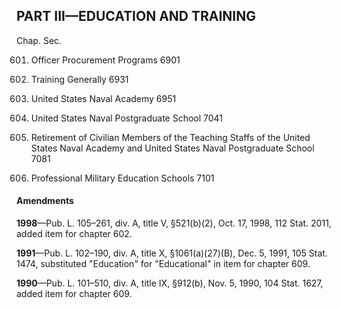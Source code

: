 PART III—EDUCATION AND TRAINING
----------

Chap. Sec.

601. Officer Procurement Programs 6901

602. Training Generally 6931

603. United States Naval Academy 6951

605. United States Naval Postgraduate School 7041

607. Retirement of Civilian Members of the Teaching Staffs of the United States Naval Academy and United States Naval Postgraduate School 7081

609. Professional Military Education Schools 7101

#### Amendments ####

**1998**—Pub. L. 105–261, div. A, title V, §521(b)(2), Oct. 17, 1998, 112 Stat. 2011, added item for chapter 602.

**1991**—Pub. L. 102–190, div. A, title X, §1061(a)(27)(B), Dec. 5, 1991, 105 Stat. 1474, substituted "Education" for "Educational" in item for chapter 609.

**1990**—Pub. L. 101–510, div. A, title IX, §912(b), Nov. 5, 1990, 104 Stat. 1627, added item for chapter 609.